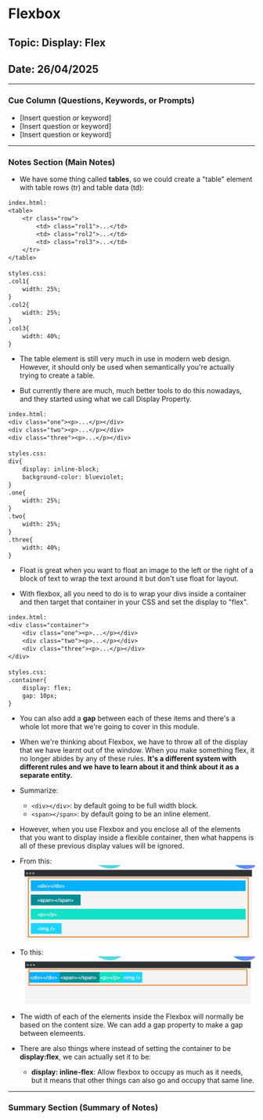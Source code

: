 # Flexbox

## Topic: Display: Flex

## Date: 26/04/2025

---

### Cue Column (Questions, Keywords, or Prompts)

- [Insert question or keyword]
- [Insert question or keyword]
- [Insert question or keyword]

---

### Notes Section (Main Notes)

- We have some thing called **tables**, so we could create a "table" element with table rows (tr) and table data (td):

```
index.html:
<table>
    <tr class="row">
        <td> class="rol1">...</td>
        <td> class="rol2">...</td>
        <td> class="rol3">...</td>
    </tr>
</table>

styles.css:
.col1{
    width: 25%;
}
.col2{
    width: 25%;
}
.col3{
    width: 40%;
}

```
- The table element is still very much in use in modern web design. However, it should only be used when semantically you're actually trying to create a table.

- But currently there are much, much better tools to do this nowadays, and they started using what we call Display Property.
```
index.html:
<div class="one"><p>...</p></div>
<div class="two"><p>...</p></div>
<div class="three"><p>...</p></div>

styles.css:
div{
    display: inline-block;
    background-color: blueviolet;
}
.one{
    width: 25%;
}
.two{
    width: 25%;
}
.three{
    width: 40%;
}

```
- Float is great when you want to float an image to the left or the right of a block of text to wrap the text around it but don't use float for layout.

- With flexbox, all you need to do is to wrap your divs inside a container and then target that container in your CSS and set the display to "flex".

```
index.html:
<div class="container">
    <div class="one"><p>...</p></div>
    <div class="two"><p>...</p></div>
    <div class="three"><p>...</p></div>
</div>

styles.css:
.container{
    display: flex;
    gap: 10px;
}

```
- You can also add a **gap** between each of these items and there's a whole lot more that we're going to cover in this module.
- When we're thinking about Flexbox, we have to throw all of the display that we have learnt out of the window. When you make something flex, it no longer abides by any of these rules. **It's a different system with different rules and we have to learn about it and think about it as a separate entity.** 
- Summarize:
  - ``` <div></div> ```: by default going to be full width block.
  - ``` <span></span> ```: by default going to be an inline element.

- However, when you use Flexbox and you enclose all of the elements that you want to display inside a flexible container, then what happens is all of these previous display values will be ignored.
- From this:
![alt text](image-1.png)
- To this:
![alt text](image-2.png)
- The width of each of the elements inside the Flexbox will normally be based on the content size. We can add a gap property to make a gap between elemeents.
- There are also things where instead of setting the container to be **display:flex**, we can actually set it to be:
  - **display: inline-flex**: Allow flexbox to occupy as much as it needs, but it means that other things can also go and occupy that same line.

---

### Summary Section (Summary of Notes) 

